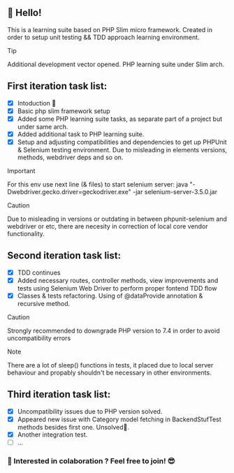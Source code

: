 ## 🖖 Hello!
This is a learning suite based on PHP Slim micro framework. Created in order to setup unit testing && TDD approach learning environment.

> [!TIP]
> Additional development vector opened. PHP learning suite under Slim arch.

## First iteration task list:
- [x] Intoduction :tada:
- [x] Basic php slim framework setup
- [x] Added some PHP learning suite tasks, as separate part of a project but under same arch.
- [x] Added additional task to PHP learning suite.
- [x] Setup and adjusting compatibilities and dependencies to get up PHPUnit & Selenium testing environment. Due to misleading in elements versions, methods, webdriver deps and so on.

> [!IMPORTANT]
> For this env use next line (& files) to start selenium server: java "-Dwebdriver.gecko.driver=geckodriver.exe" -jar selenium-server-3.5.0.jar

> [!CAUTION]
> Due to misleading in versions or outdating in between phpunit-selenium and webdriver or etc, there are necesity in correction of local core vendor functionality.

## Second iteration task list:
- [x] TDD continues
- [x] Added necessary routes, controller methods, view improvements and tests using Selenium Web Driver to perform proper fontend TDD flow
- [x] Classes & tests refactoring. Using of @dataProvide annotation & recursive method.

> [!CAUTION]
> Strongly recommended to downgrade PHP version to 7.4 in order to avoid uncompatibility errors

> [!NOTE]
> There are a lot of sleep() functions in tests, it placed due to local server behaviour and propably shouldn't be necessary in other environments.

## Third iteration task list:
- [x] Uncompatibility issues due to PHP version solved.
- [x] Appeared new issue with Category model fetching in BackendStufTest methods besides first one. Unsolved🤔.
- [x] Another integration test.
- [ ] ...

<!-- ## Tech stack
| th1 | th2  | th3 | th4 |
|--------------------------|--------------------------------|----------------------------|--------------------|
| td1 | td2 | td3 | td4 |

> [!WARNING]
> Urgent info that needs immediate user attention to avoid problems.

-->

### 🤝 Interested in colaboration ? Feel free to join! 😎